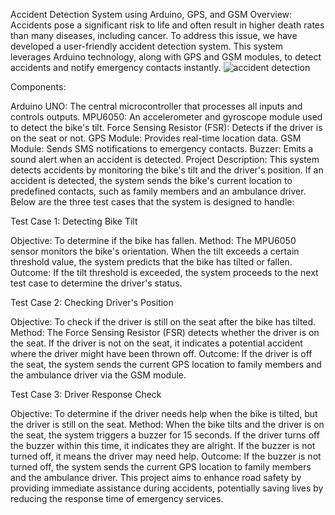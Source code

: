 Accident Detection System using Arduino, GPS, and GSM
Overview:
Accidents pose a significant risk to life and often result in higher death rates than many diseases, including cancer. To address this issue, we have developed a user-friendly accident detection system. This system leverages Arduino technology, along with GPS and GSM modules, to detect accidents and notify emergency contacts instantly.
                ![accident detection](https://github.com/g0kul-sengottaian/Accident-Detection-using-arduino/assets/159171191/c40d922c-a387-498a-946d-480f43a36a32)


Components:

Arduino UNO: The central microcontroller that processes all inputs and controls outputs.
MPU6050: An accelerometer and gyroscope module used to detect the bike's tilt.
Force Sensing Resistor (FSR): Detects if the driver is on the seat or not.
GPS Module: Provides real-time location data.
GSM Module: Sends SMS notifications to emergency contacts.
Buzzer: Emits a sound alert when an accident is detected.
Project Description:
This system detects accidents by monitoring the bike's tilt and the driver's position. If an accident is detected, the system sends the bike's current location to predefined contacts, such as family members and an ambulance driver. Below are the three test cases that the system is designed to handle:

Test Case 1: Detecting Bike Tilt

Objective: To determine if the bike has fallen.
Method: The MPU6050 sensor monitors the bike's orientation. When the tilt exceeds a certain threshold value, the system predicts that the bike has tilted or fallen.
Outcome: If the tilt threshold is exceeded, the system proceeds to the next test case to determine the driver's status.

Test Case 2: Checking Driver's Position

Objective: To check if the driver is still on the seat after the bike has tilted.
Method: The Force Sensing Resistor (FSR) detects whether the driver is on the seat. If the driver is not on the seat, it indicates a potential accident where the driver might have been thrown off.
Outcome: If the driver is off the seat, the system sends the current GPS location to family members and the ambulance driver via the GSM module.

Test Case 3: Driver Response Check

Objective: To determine if the driver needs help when the bike is tilted, but the driver is still on the seat.
Method: When the bike tilts and the driver is on the seat, the system triggers a buzzer for 15 seconds. If the driver turns off the buzzer within this time, it indicates they are alright. If the buzzer is not turned off, it means the driver may need help.
Outcome: If the buzzer is not turned off, the system sends the current GPS location to family members and the ambulance driver.
This project aims to enhance road safety by providing immediate assistance during accidents, potentially saving lives by reducing the response time of emergency services.






